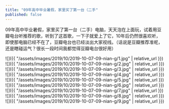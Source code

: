 ```yaml
---
title: "09年高中毕业暑假，家里买了第一台（二手"
published: false
---
```

09年高中毕业暑假，家里买了第一台（二手）电脑，天天泡在上面玩，试着用豆瓣电台听推荐的歌，听到了这首歌，一下子就爱上了它，10年后仍然很喜欢听，即使那电脑已经不在了，豆瓣电台也已经淡出大家视线。（话说是豆瓣推荐准呢，还是瞎碰运气？很长一段时间我都觉得豆瓣电台很好用）



![]({{ "/assets/images/2019/10/2019-10-07-09-nian-g/1.jpg" | relative_url }})
![]({{ "/assets/images/2019/10/2019-10-07-09-nian-g/2.jpg" | relative_url }})
![]({{ "/assets/images/2019/10/2019-10-07-09-nian-g/3.jpg" | relative_url }})
![]({{ "/assets/images/2019/10/2019-10-07-09-nian-g/4.jpg" | relative_url }})
![]({{ "/assets/images/2019/10/2019-10-07-09-nian-g/5.jpg" | relative_url }})
![]({{ "/assets/images/2019/10/2019-10-07-09-nian-g/6.jpg" | relative_url }})
![]({{ "/assets/images/2019/10/2019-10-07-09-nian-g/7.jpg" | relative_url }})
![]({{ "/assets/images/2019/10/2019-10-07-09-nian-g/8.jpg" | relative_url }})
![]({{ "/assets/images/2019/10/2019-10-07-09-nian-g/9.jpg" | relative_url }})
